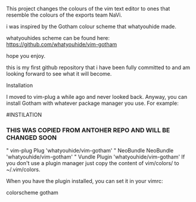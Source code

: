 This project changes the colours of the vim text editor to ones that resemble the colours of the exports team NaVi.


i was inspired by the Gotham colour scheme that whatyouhide made.

whatyouhides scheme can be found here: https://github.com/whatyouhide/vim-gotham 

hope you enjoy.

this is my first github repository that i have been fully committed to and am looking forward to see what it will become.


Installation

I moved to vim-plug a while ago and never looked back. Anyway, you can install Gotham with whatever package manager you use. For example:

#INSTILATION
<H3>THIS WAS COPIED FROM ANTOHER REPO AND WILL BE CHANGED SOON</H3>

" vim-plug
Plug 'whatyouhide/vim-gotham'
" NeoBundle
NeoBundle 'whatyouhide/vim-gotham'
" Vundle
Plugin 'whatyouhide/vim-gotham'
If you don't use a plugin manager just copy the content of vim/colors/ to ~/.vim/colors.

When you have the plugin installed, you can set it in your vimrc:

colorscheme gotham


